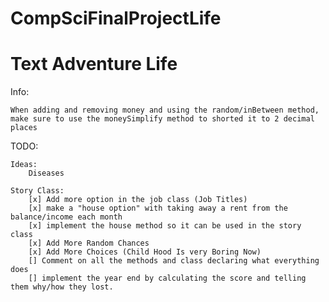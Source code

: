 # CompSciFinalProjectLife
# Text Adventure Life

Info:

    When adding and removing money and using the random/inBetween method, make sure to use the moneySimplify method to shorted it to 2 decimal places

TODO:

    Ideas:
        Diseases

    Story Class:
        [x] Add more option in the job class (Job Titles)
        [x] make a "house option" with taking away a rent from the balance/income each month
        [x] implement the house method so it can be used in the story class
        [x] Add More Random Chances
        [x] Add More Choices (Child Hood Is very Boring Now)
        [] Comment on all the methods and class declaring what everything does
        [] implement the year end by calculating the score and telling them why/how they lost.
